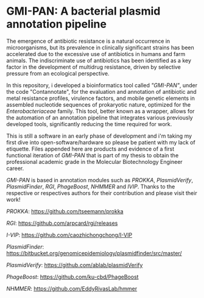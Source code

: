 # GMI-PAN: A bacterial plasmid annotation pipeline

The emergence of antibiotic resistance is a natural occurrence in microorganisms, but its prevalence in clinically significant strains has been accelerated due to the excessive use of antibiotics in humans and farm animals. The indiscriminate use of antibiotics has been identified as a key factor in the development of multidrug resistance, driven by selective pressure from an ecological perspective.

In this repository, i developed a bioinformatics tool called *"GMI-PAN"*, under the code "Contannotate", for the evaluation and annotation of antibiotic and metal resistance profiles, virulence factors, and mobile genetic elements in assembled nucleotide sequences of prokaryotic nature, optimized for the *Enterobacteriaceae* family. This tool, better known as a wrapper, allows for the automation of an annotation pipeline that integrates various previously developed tools, significantly reducing the time required for work.

This is still a software in an early phase of development and i'm taking my first dive into open-software/hardware so please be patient with my lack of etiquette. Files appended here are products and evidence of a first functional iteration of *GMI-PAN* that is part of my thesis to obtain the professional academic grade in the Molecular Biotechnology Engineer career.

*GMI-PAN* is based in annotation modules such as *PROKKA*, *PlasmidVerify*, *PlasmidFinder*, *RGI*, *PhageBoost*, *NHMMER* and *IVIP*. Thanks to the respective or respectives authors for their contribution and please visit their work!

*PROKKA*: https://github.com/tseemann/prokka

*RGI*: https://github.com/arpcard/rgi/releases

*I-VIP*: https://github.com/caozhichongchong/I-VIP

*PlasmidFinder*: https://bitbucket.org/genomicepidemiology/plasmidfinder/src/master/

*PlasmidVerify*: https://github.com/ablab/plasmidVerify

*PhageBoost*: https://github.com/ku-cbd/PhageBoost

*NHMMER*: https://github.com/EddyRivasLab/hmmer
